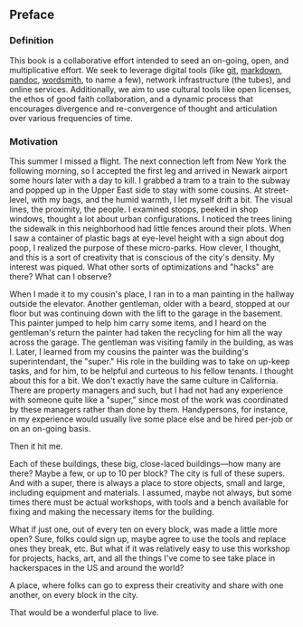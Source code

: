 ## Preface

### Definition

This book is a collaborative effort intended to seed an on-going, open, and multiplicative effort. We seek to leverage digital tools (like [git](http://git.org/), [markdown](http://markdown.org/), [pandoc](http://pandoc.org/), [wordsmith](http://wordsmith.org/), to name a few), network infrastructure (the tubes), and online services. Additionally, we aim to use cultural tools like open licenses, the ethos of good faith collaboration, and a dynamic process that encourages divergence and re-convergence of thought and articulation over various frequencies of time.

### Motivation

This summer I missed a flight. The next connection left from New York the following morning, so I accepted the first leg and arrived in Newark airport some hours later with a day to kill. I grabbed a tram to a train to the subway and popped up in the Upper East side to stay with some cousins. At street-level, with my bags, and the humid warmth, I let myself drift a bit. The visual lines, the proximity, the people. I examined stoops, peeked in shop windows, thought a lot about urban configurations. I noticed the trees lining the sidewalk in this neighborhood had little fences around their plots. When I saw a container of plastic bags at eye-level height with a sign about dog poop, I realized the purpose of these micro-parks. How clever, I thought, and this is a sort of creativity that is conscious of the city's density. My interest was piqued. What other sorts of optimizations and "hacks" are there? What can I observe? 

When I made it to my cousin's place, I ran in to a man painting in the hallway outside the elevator. Another gentleman, older with a beard, stopped at our floor but was continuing down with the lift to the garage in the basement. This painter jumped to help him carry some items, and I heard on the gentleman's return the painter had taken the recycling for him all the way across the garage. The gentleman was visiting family in the building, as was I. Later, I learned from my cousins the painter was the building's superintendant, the "super." His role in the building was to take on up-keep tasks, and for him, to be helpful and curteous to his fellow tenants.
I thought about this for a bit. We don't exactly have the same culture in California. There are property managers and such, but I had not had any experience with someone quite like a "super," since most of the work was coordinated by these managers rather than done by them. Handypersons, for instance, in my experience would usually live some place else and be hired per-job or on an on-going basis.

Then it hit me. 

Each of these buildings, these big, close-laced buildings&mdash;how many are there? Maybe a few, or up to 10 per block? The city is full of these supers. And with a super, there is always a place to store objects, small and large, including equipment and materials. I assumed, maybe not always, but some times there must be actual workshops, with tools and a bench available for fixing and making the necessary items for the building. 

What if just one, out of every ten on every block, was made a little more open? Sure, folks could sign up, maybe agree to use the tools and replace ones they break, etc. But what if it was relatively easy to use this workshop for projects, hacks, art, and all the things I've come to see take place in hackerspaces in the US and around the world?

A place, where folks can go to express their creativity and share with one another, on every block in the city.

That would be a wonderful place to live. 

